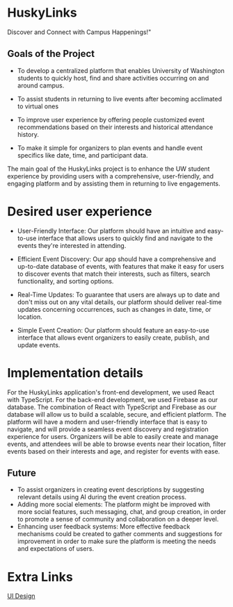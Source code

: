 # HuskyLinks
 Discover and Connect with Campus Happenings!"

## Goals of the Project


- To develop a centralized platform that enables University of Washington students to quickly host, find and share activities occurring on and around campus.

- To assist students in returning to live events after becoming acclimated to virtual ones

- To improve user experience by offering people customized event recommendations based on their interests and historical attendance history.

- To make it simple for organizers to plan events and handle event specifics like date, time, and participant data.


 The main goal of the HuskyLinks project is to enhance the UW student experience by providing users with a comprehensive, user-friendly, and engaging platform and by assisting them in returning to live engagements.
 
  # Desired user experience
  
 -  User-Friendly Interface: Our platform should have an intuitive and easy-to-use interface that allows users to quickly find and navigate to the events they're interested in attending.
 
 -  Efficient Event Discovery: Our app should have a comprehensive and up-to-date database of events, with features that make it easy for users to discover events that match their interests, such as filters, search functionality, and sorting options.
 
- Real-Time Updates: To guarantee that users are always up to date and don't miss out on any vital details, our platform should deliver real-time updates concerning occurrences, such as changes in date, time, or location.

- Simple Event Creation: Our platform should feature an easy-to-use interface that allows event organizers to easily create, publish, and update events.

 
 # Implementation details
 
 For the HuskyLinks application's front-end development, we used React with TypeScript. For the back-end development, we used Firebase as our database.
The combination of React with TypeScript and Firebase as our database will allow us to build a scalable, secure, and efficient platform. The platform will have a modern and user-friendly interface that is easy to navigate, and will provide a seamless event discovery and registration experience for users. Organizers will be able to easily create and manage events, and attendees will be able to browse events near their location, filter events based on their interests and age, and register for events with ease.


## Future


- To assist organizers in creating event descriptions by suggesting relevant details using AI during the event creation process.
- Adding more social elements: The platform might be improved with more social features, such messaging, chat, and group creation, in order to promote a sense of community and collaboration on a deeper level.
- Enhancing user feedback systems: More effective feedback mechanisms could be created to gather comments and suggestions for improvement in order to make sure the platform is meeting the needs and expectations of users.

 
# Extra Links
 [UI Design](https://app.visily.ai/projects/d60d430e-a772-4297-8226-954158d5a5c7/boards/475393)
